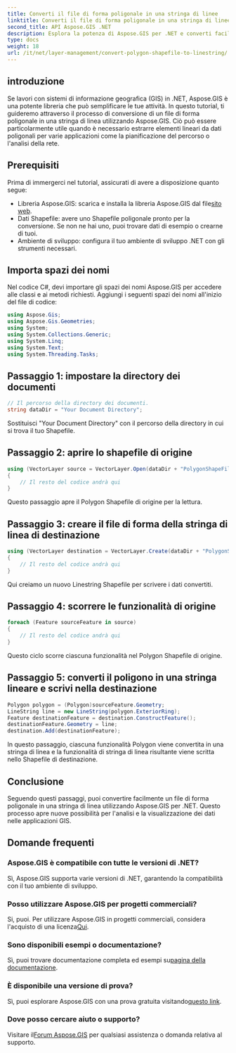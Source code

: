 ```yaml
---
title: Converti il file di forma poligonale in una stringa di linee
linktitle: Converti il file di forma poligonale in una stringa di linee
second_title: API Aspose.GIS .NET
description: Esplora la potenza di Aspose.GIS per .NET e converti facilmente i file di forma poligonale in stringhe di linea. Potenzia il tuo sviluppo GIS oggi stesso!
type: docs
weight: 18
url: /it/net/layer-management/convert-polygon-shapefile-to-linestring/
---
```

## introduzione
Se lavori con sistemi di informazione geografica (GIS) in .NET, Aspose.GIS è una potente libreria che può semplificare le tue attività. In questo tutorial, ti guideremo attraverso il processo di conversione di un file di forma poligonale in una stringa di linea utilizzando Aspose.GIS. Ciò può essere particolarmente utile quando è necessario estrarre elementi lineari da dati poligonali per varie applicazioni come la pianificazione del percorso o l'analisi della rete.
## Prerequisiti
Prima di immergerci nel tutorial, assicurati di avere a disposizione quanto segue:
-  Libreria Aspose.GIS: scarica e installa la libreria Aspose.GIS dal file[sito web](https://releases.aspose.com/gis/net/).
- Dati Shapefile: avere uno Shapefile poligonale pronto per la conversione. Se non ne hai uno, puoi trovare dati di esempio o crearne di tuoi.
- Ambiente di sviluppo: configura il tuo ambiente di sviluppo .NET con gli strumenti necessari.
## Importa spazi dei nomi
Nel codice C#, devi importare gli spazi dei nomi Aspose.GIS per accedere alle classi e ai metodi richiesti. Aggiungi i seguenti spazi dei nomi all'inizio del file di codice:
```csharp
using Aspose.Gis;
using Aspose.Gis.Geometries;
using System;
using System.Collections.Generic;
using System.Linq;
using System.Text;
using System.Threading.Tasks;
```
## Passaggio 1: impostare la directory dei documenti
```csharp
// Il percorso della directory dei documenti.
string dataDir = "Your Document Directory";
```
Sostituisci "Your Document Directory" con il percorso della directory in cui si trova il tuo Shapefile.
## Passaggio 2: aprire lo shapefile di origine
```csharp
using (VectorLayer source = VectorLayer.Open(dataDir + "PolygonShapeFile.shp", Drivers.Shapefile))
{
    // Il resto del codice andrà qui
}
```
Questo passaggio apre il Polygon Shapefile di origine per la lettura.
## Passaggio 3: creare il file di forma della stringa di linea di destinazione
```csharp
using (VectorLayer destination = VectorLayer.Create(dataDir + "PolygonShapeFileToLineShapeFile_out.shp", Drivers.Shapefile))
{
    // Il resto del codice andrà qui
}
```
Qui creiamo un nuovo Linestring Shapefile per scrivere i dati convertiti.
## Passaggio 4: scorrere le funzionalità di origine
```csharp
foreach (Feature sourceFeature in source)
{
    // Il resto del codice andrà qui
}
```
Questo ciclo scorre ciascuna funzionalità nel Polygon Shapefile di origine.
## Passaggio 5: converti il poligono in una stringa lineare e scrivi nella destinazione
```csharp
Polygon polygon = (Polygon)sourceFeature.Geometry;
LineString line = new LineString(polygon.ExteriorRing);
Feature destinationFeature = destination.ConstructFeature();
destinationFeature.Geometry = line;
destination.Add(destinationFeature);
```
In questo passaggio, ciascuna funzionalità Polygon viene convertita in una stringa di linea e la funzionalità di stringa di linea risultante viene scritta nello Shapefile di destinazione.
## Conclusione
Seguendo questi passaggi, puoi convertire facilmente un file di forma poligonale in una stringa di linea utilizzando Aspose.GIS per .NET. Questo processo apre nuove possibilità per l'analisi e la visualizzazione dei dati nelle applicazioni GIS.

## Domande frequenti
### Aspose.GIS è compatibile con tutte le versioni di .NET?
Sì, Aspose.GIS supporta varie versioni di .NET, garantendo la compatibilità con il tuo ambiente di sviluppo.
### Posso utilizzare Aspose.GIS per progetti commerciali?
 Si, puoi. Per utilizzare Aspose.GIS in progetti commerciali, considera l'acquisto di una licenza[Qui](https://purchase.aspose.com/buy).
### Sono disponibili esempi o documentazione?
 Sì, puoi trovare documentazione completa ed esempi su[pagina della documentazione](https://reference.aspose.com/gis/net/).
### È disponibile una versione di prova?
 Sì, puoi esplorare Aspose.GIS con una prova gratuita visitando[questo link](https://releases.aspose.com/).
### Dove posso cercare aiuto o supporto?
 Visitare il[Forum Aspose.GIS](https://forum.aspose.com/c/gis/33) per qualsiasi assistenza o domanda relativa al supporto.